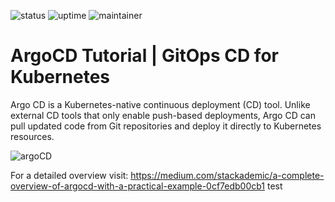 ![status](https://img.shields.io/badge/status-up-green) ![uptime](https://img.shields.io/badge/uptime-100%25-green) ![maintainer](https://img.shields.io/badge/maintainer-dhsoni-blue)

# ArgoCD Tutorial  | GitOps CD for Kubernetes

Argo CD is a Kubernetes-native continuous deployment (CD) tool. Unlike external CD tools that only enable push-based deployments, Argo CD can pull updated code from Git repositories and deploy it directly to Kubernetes resources.

![argoCD](https://github.com/DhruvinSoni30/ArgoCD-Demo/blob/main/images/argo.png)

For a detailed overview visit:
https://medium.com/stackademic/a-complete-overview-of-argocd-with-a-practical-example-0cf7edb00cb1
test
